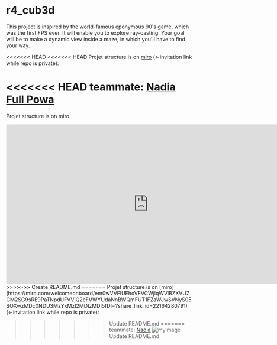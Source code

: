 # r4_cub3d
This project is inspired by the world-famous eponymous 90's game, which was the first FPS ever. It will enable you to explore ray-casting. Your goal will be to make a dynamic view inside a maze, in which you'll have to find your way.

<<<<<<< HEAD
<<<<<<< HEAD
Projet structure is on [miro](https://miro.com/welcomeonboard/em0wVVFlUEhoVFVCWjlqWVlBZXVUZGM2SG9sRE9PaTNpdUFVVjQ2eFVWYUdaNnBWQmFUT1FZaWJwSVNyS05SOXwzMDc0NDU3MzYxMzI2MDIzMDI5fDI=?share_link_id=22164280791) 
(<-invitation link while repo is private): 
</br>

<<<<<<< HEAD
teammate: [Nadia Full Powa](https://github.com/ndcnf) </br>
=======
Projet structure is on miro.
<iframe width="768" height="432" src="https://miro.com/app/live-embed/uXjVPNHQi2Y=/?moveToViewport=-631,-624,6093,5725&embedId=145497727778" frameborder="0" scrolling="no" allowfullscreen></iframe>
>>>>>>> Create README.md
=======
Projet structure is on [miro](https://miro.com/welcomeonboard/em0wVVFlUEhoVFVCWjlqWVlBZXVUZGM2SG9sRE9PaTNpdUFVVjQ2eFVWYUdaNnBWQmFUT1FZaWJwSVNyS05SOXwzMDc0NDU3MzYxMzI2MDIzMDI5fDI=?share_link_id=22164280791) 
(<-invitation link while repo is private): 
</br>

>>>>>>> Update README.md
=======
teammate: [Nadia](https://github.com/ndcnf)
![myImage](https://media.giphy.com/media/XRB1uf2F9bGOA/giphy.gif)
>>>>>>> Update README.md
